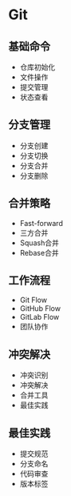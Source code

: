 # Git

## 基础命令
- 仓库初始化
- 文件操作
- 提交管理
- 状态查看

## 分支管理
- 分支创建
- 分支切换
- 分支合并
- 分支删除

## 合并策略
- Fast-forward
- 三方合并
- Squash合并
- Rebase合并

## 工作流程
- Git Flow
- GitHub Flow
- GitLab Flow
- 团队协作

## 冲突解决
- 冲突识别
- 冲突解决
- 合并工具
- 最佳实践

## 最佳实践
- 提交规范
- 分支命名
- 代码审查
- 版本标签 